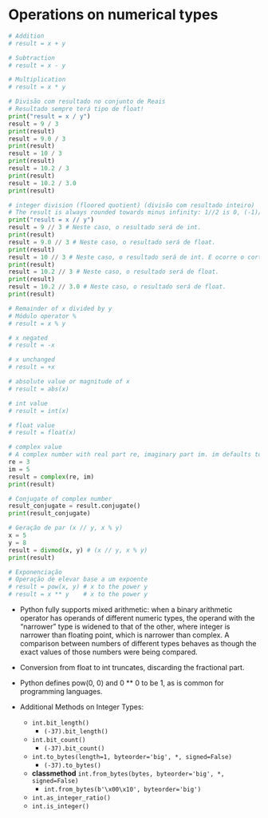 # Operations on numerical types

```python
# Addition
# result = x + y

# Subtraction
# result = x - y

# Multiplication
# result = x * y

# Divisão com resultado no conjunto de Reais
# Resultado sempre terá tipo de float!
print("result = x / y") 
result = 9 / 3
print(result)
result = 9.0 / 3
print(result)
result = 10 / 3
print(result)
result = 10.2 / 3
print(result)
result = 10.2 / 3.0
print(result)

# integer division (floored quotient) (divisão com resultado inteiro)
# The result is always rounded towards minus infinity: 1//2 is 0, (-1)//2 is -1, 1//(-2) is -1, and (-1)//(-2) is 0.
print("result = x // y") 
result = 9 // 3 # Neste caso, o resultado será de int.
print(result)
result = 9.0 // 3 # Neste caso, o resultado será de float.
print(result)
result = 10 // 3 # Neste caso, o resultado será de int. E ocorre o corte ....
print(result)
result = 10.2 // 3 # Neste caso, o resultado será de float.
print(result)
result = 10.2 // 3.0 # Neste caso, o resultado será de float.
print(result)

# Remainder of x divided by y
# Módulo operator %
# result = x % y

# x negated
# result = -x

# x unchanged
# result = +x

# absolute value or magnitude of x
# result = abs(x)

# int value
# result = int(x)

# float value
# result = float(x)

# complex value
# A complex number with real part re, imaginary part im. im defaults to zero
re = 3
im = 5
result = complex(re, im)
print(result)

# Conjugate of complex number
result_conjugate = result.conjugate()
print(result_conjugate)

# Geração de par (x // y, x % y)
x = 5
y = 8
result = divmod(x, y) # (x // y, x % y)
print(result)

# Exponenciação
# Operação de elevar base a um expoente
# result = pow(x, y) # x to the power y
# result = x ** y    # x to the power y
```  

- Python fully supports mixed arithmetic: when a binary arithmetic operator has operands of different numeric types, the operand with the “narrower” type is widened to that of the other, where integer is narrower than floating point, which is narrower than complex. A comparison between numbers of different types behaves as though the exact values of those numbers were being compared.
- Conversion from float to int truncates, discarding the fractional part.
- Python defines pow(0, 0) and 0 ** 0 to be 1, as is common for programming languages.

- Additional Methods on Integer Types:
    - `int.bit_length()`
        - `(-37).bit_length()`
    - `int.bit_count()`
        - `(-37).bit_count()`
    - `int.to_bytes(length=1, byteorder='big', *, signed=False)`
        - `(-37).to_bytes()`
    - **classmethod** `int.from_bytes(bytes, byteorder='big', *, signed=False)`
        - `int.from_bytes(b'\x00\x10', byteorder='big')`
    - `int.as_integer_ratio()`
    - `int.is_integer()`
```
